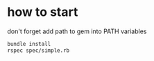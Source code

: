 # how to start

don't forget add path to gem into PATH variables

```bash
bundle install
rspec spec/simple.rb
```
